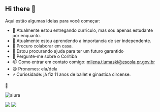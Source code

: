 ## Hi there 👋


Aqui estão algumas ideias para você começar:

- 🔭 Atualmente estou entregando curriculo, mas sou apenas estudante por enquanto.
- 🌱 Atualmente estou aprendendo a importancia de ser independente.
- 👯 Procuro colaborar em casa.
- 🤔 Estou procurando ajuda para ter um futuro garantido
- 💬 Pergunte-me sobre o Coritiba
- 📫 Como entrar em contato comigo: milena.tlumaski@escola.pr.gov.br
- 😄 Pronomes: ela/dela
- ⚡ Curiosidade: já fiz 11 anos de ballet e ginastica circense.

👸

![alura](www.alura.com.br)


![](https://media.tenor.com/FgH_yP41T4sAAAAM/messi-and-neymar.gif)
![](https://media.tenor.com/JNnodKffFKIAAAAM/ballerina-ballet.gif)
